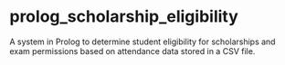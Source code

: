 # prolog_scholarship_eligibility
A system in Prolog to determine student eligibility for scholarships and exam permissions based on attendance data stored in a CSV file. 
